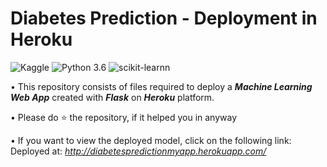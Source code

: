# Diabetes Prediction - Deployment in Heroku
![Kaggle](https://img.shields.io/badge/Dataset-Kaggle-blue.svg) ![Python 3.6](https://img.shields.io/badge/Python-3.6-brightgreen.svg) ![scikit-learnn](https://img.shields.io/badge/Library-Scikit_Learn-orange.svg)

• This repository consists of files required to deploy a ___Machine Learning Web App___ created with ___Flask___ on ___Heroku___ platform.


• Please do ⭐ the repository, if it helped you in anyway

• If you want to view the deployed model, click on the following link:<br />
Deployed at: _http://diabetespredictionmyapp.herokuapp.com/_
